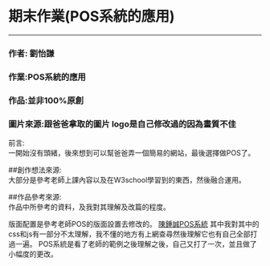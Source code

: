 # 期末作業(POS系統的應用)
----------------

### 作者: 劉怡謙  
### 作業:POS系統的應用
### 作品:並非100%原創
### 圖片來源:跟爸爸拿取的圖片 logo是自己修改過的因為畫質不佳

前言:<br>
一開始沒有頭緒，後來想到可以幫爸爸弄一個簡易的網站，最後選擇做POS了。

##創作想法來源:<br>
大部分是參考老師上課內容以及在W3school學習到的東西，然後融合運用。

##作品參考來源:<br>
作品中所參考的資料，及我對其理解及改篇的程度。

版面配置是參考老師POS的版面設置去修改的。 [陳鍾誠POS系統](https://github.com/ccccourse/wp/tree/master/code/08-app2/pos/06-report?fbclid=IwAR3eRSOI1dE_rKJ_TN7nU8RJVbjKaRAtuw7uOWgsm4AeT_GwDz2AFZ3Bjzg)
其中我對其中的css和js有一部分不太理解，我不懂的地方有上網查尋然後理解它也有自己全部打過一遍。
POS系統是看了老師的範例之後理解之後，自己又打了一次，並且做了小幅度的更改。